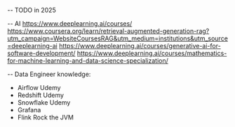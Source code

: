 -- TODO in 2025

-- AI
https://www.deeplearning.ai/courses/
https://www.coursera.org/learn/retrieval-augmented-generation-rag?utm_campaign=WebsiteCoursesRAG&utm_medium=institutions&utm_source=deeplearning-ai
https://www.deeplearning.ai/courses/generative-ai-for-software-development/
https://www.deeplearning.ai/courses/mathematics-for-machine-learning-and-data-science-specialization/


-- Data Engineer knowledge:
- Airflow Udemy
- Redshift Udemy
- Snowflake Udemy
- Grafana
- Flink Rock the JVM


